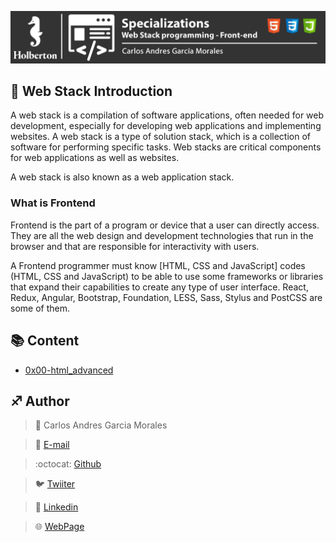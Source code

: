 ![](Top.png)


## :orange_book: Web Stack Introduction

A web stack is a compilation of software applications, often needed for web development, especially for developing web applications and implementing websites. A web stack is a type of solution stack, which is a collection of software for performing specific tasks. Web stacks are critical components for web applications as well as websites.

A web stack is also known as a web application stack.

### What is Frontend

Frontend is the part of a program or device that a user can directly access. They are all the web design and development technologies that run in the browser and that are responsible for interactivity with users.

A Frontend programmer must know [HTML, CSS and JavaScript] codes (HTML, CSS and JavaScript) to be able to use some frameworks or libraries that expand their capabilities to create any type of user interface. React, Redux, Angular, Bootstrap, Foundation, LESS, Sass, Stylus and PostCSS are some of them.


## :books: Content

- [0x00-html_advanced](/0x00-html_advanced)


## :sagittarius: Author

> :man: Carlos Andres Garcia Morales

> :e-mail: [E-mail](agzsoftsi@gmail.com)

> :octocat: [Github](https://github.com/agzsoftsi)

> :bird: [Twiiter](https://twitter.com/karlgarmor)

> :blue_book: [Linkedin](https://twitter.com/karlgarmor)

> :globe_with_meridians: [WebPage](https://www.agzsoftsi.tech/)
